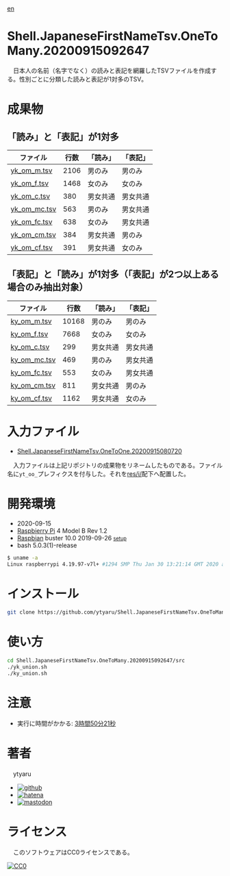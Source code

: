 [en](./README.md)

# Shell.JapaneseFirstNameTsv.OneToMany.20200915092647

　日本人の名前（名字でなく）の読みと表記を網羅したTSVファイルを作成する。性別ごとに分類した読みと表記が1対多のTSV。

# 成果物

## 「読み」と「表記」が1対多

ファイル|行数|「読み」|「表記」
--------|----|--------|--------
[yk_om_m.tsv][]|2106|男のみ|男のみ
[yk_om_f.tsv][]|1468|女のみ|女のみ
[yk_om_c.tsv][]|380|男女共通|男女共通
[yk_om_mc.tsv][]|563|男のみ|男女共通
[yk_om_fc.tsv][]|638|女のみ|男女共通
[yk_om_cm.tsv][]|384|男女共通|男のみ
[yk_om_cf.tsv][]|391|男女共通|女のみ

[yk_om_m.tsv]:https://raw.githubusercontent.com/ytyaru/Shell.JapaneseFirstNameTsv.OneToMany.20200915092647/master/res/o/yk_om_m.tsv
[yk_om_f.tsv]:https://raw.githubusercontent.com/ytyaru/Shell.JapaneseFirstNameTsv.OneToMany.20200915092647/master/res/o/yk_om_f.tsv
[yk_om_c.tsv]:https://raw.githubusercontent.com/ytyaru/Shell.JapaneseFirstNameTsv.OneToMany.20200915092647/master/res/o/yk_om_c.tsv
[yk_om_mc.tsv]:https://raw.githubusercontent.com/ytyaru/Shell.JapaneseFirstNameTsv.OneToMany.20200915092647/master/res/o/yk_om_mc.tsv
[yk_om_fc.tsv]:https://raw.githubusercontent.com/ytyaru/Shell.JapaneseFirstNameTsv.OneToMany.20200915092647/master/res/o/yk_om_fc.tsv
[yk_om_cm.tsv]:https://raw.githubusercontent.com/ytyaru/Shell.JapaneseFirstNameTsv.OneToMany.20200915092647/master/res/o/yk_om_cm.tsv
[yk_om_cf.tsv]:https://raw.githubusercontent.com/ytyaru/Shell.JapaneseFirstNameTsv.OneToMany.20200915092647/master/res/o/yk_om_cf.tsv

## 「表記」と「読み」が1対多（「表記」が2つ以上ある場合のみ抽出対象）

ファイル|行数|「読み」|「表記」
--------|----|--------|--------
[ky_om_m.tsv][]|10168|男のみ|男のみ
[ky_om_f.tsv][]|7668|女のみ|女のみ
[ky_om_c.tsv][]|299|男女共通|男女共通
[ky_om_mc.tsv][]|469|男のみ|男女共通
[ky_om_fc.tsv][]|553|女のみ|男女共通
[ky_om_cm.tsv][]|811|男女共通|男のみ
[ky_om_cf.tsv][]|1162|男女共通|女のみ

[ky_om_m.tsv]:https://raw.githubusercontent.com/ytyaru/Shell.JapaneseFirstNameTsv.OneToMany.20200915092647/master/res/o/ky_om_m.tsv
[ky_om_f.tsv]:https://raw.githubusercontent.com/ytyaru/Shell.JapaneseFirstNameTsv.OneToMany.20200915092647/master/res/o/ky_om_f.tsv
[ky_om_c.tsv]:https://raw.githubusercontent.com/ytyaru/Shell.JapaneseFirstNameTsv.OneToMany.20200915092647/master/res/o/ky_om_c.tsv
[ky_om_mc.tsv]:https://raw.githubusercontent.com/ytyaru/Shell.JapaneseFirstNameTsv.OneToMany.20200915092647/master/res/o/ky_om_mc.tsv
[ky_om_fc.tsv]:https://raw.githubusercontent.com/ytyaru/Shell.JapaneseFirstNameTsv.OneToMany.20200915092647/master/res/o/ky_om_fc.tsv
[ky_om_cm.tsv]:https://raw.githubusercontent.com/ytyaru/Shell.JapaneseFirstNameTsv.OneToMany.20200915092647/master/res/o/ky_om_cm.tsv
[ky_om_cf.tsv]:https://raw.githubusercontent.com/ytyaru/Shell.JapaneseFirstNameTsv.OneToMany.20200915092647/master/res/o/ky_om_cf.tsv

# 入力ファイル

* [Shell.JapaneseFirstNameTsv.OneToOne.20200915080720](https://github.com/ytyaru/Shell.JapaneseFirstNameTsv.OneToOne.20200915080720)

　入力ファイルは上記リポジトリの成果物をリネームしたものである。ファイル名に`yt_oo_`プレフィクスを付与した。それを[res/i/](https://github.com/ytyaru/Shell.JapaneseFirstNameTsv.OneToMany.20200915092647/tree/master/res/i/)配下へ配置した。

# 開発環境

* <time datetime="2020-09-15T09:26:35+0900">2020-09-15</time>
* [Raspbierry Pi](https://ja.wikipedia.org/wiki/Raspberry_Pi) 4 Model B Rev 1.2
* [Raspbian](https://ja.wikipedia.org/wiki/Raspbian) buster 10.0 2019-09-26 <small>[setup](http://ytyaru.hatenablog.com/entry/2019/12/25/222222)</small>
* bash 5.0.3(1)-release

```sh
$ uname -a
Linux raspberrypi 4.19.97-v7l+ #1294 SMP Thu Jan 30 13:21:14 GMT 2020 armv7l GNU/Linux
```

# インストール

```sh
git clone https://github.com/ytyaru/Shell.JapaneseFirstNameTsv.OneToMany.20200915092647
```

# 使い方

```sh
cd Shell.JapaneseFirstNameTsv.OneToMany.20200915092647/src
./yk_union.sh
./ky_union.sh
```

# 注意

* 実行に時間がかかる: [3時間50分21秒](https://github.com/ytyaru/Shell.JapaneseFirstNameTsv.OneToOne.20200915080720/blob/master/src/note.md)

# 著者

　ytyaru

* [![github](http://www.google.com/s2/favicons?domain=github.com)](https://github.com/ytyaru "github")
* [![hatena](http://www.google.com/s2/favicons?domain=www.hatena.ne.jp)](http://ytyaru.hatenablog.com/ytyaru "hatena")
* [![mastodon](http://www.google.com/s2/favicons?domain=mstdn.jp)](https://mstdn.jp/web/accounts/233143 "mastdon")

# ライセンス

　このソフトウェアはCC0ライセンスである。

[![CC0](http://i.creativecommons.org/p/zero/1.0/88x31.png "CC0")](http://creativecommons.org/publicdomain/zero/1.0/deed.ja)

